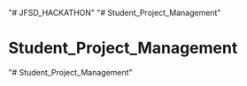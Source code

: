 "# JFSD_HACKATHON" 
"# Student_Project_Management" 
# Student_Project_Management
"# Student_Project_Management" 
